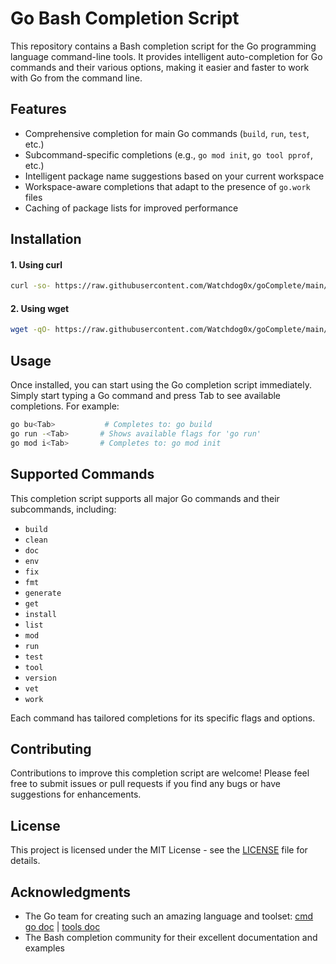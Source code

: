 # Go Bash Completion Script

This repository contains a Bash completion script for the Go programming language command-line tools. It provides intelligent auto-completion for Go commands and their various options, making it easier and faster to work with Go from the command line.

## Features

- Comprehensive completion for main Go commands (`build`, `run`, `test`, etc.)
- Subcommand-specific completions (e.g., `go mod init`, `go tool pprof`, etc.)
- Intelligent package name suggestions based on your current workspace
- Workspace-aware completions that adapt to the presence of `go.work` files
- Caching of package lists for improved performance

## Installation

#### 1. Using curl
   ```bash
   curl -so- https://raw.githubusercontent.com/Watchdog0x/goComplete/main/install.sh | sudo bash
   ```

#### 2. Using wget
   ```bash
   wget -qO- https://raw.githubusercontent.com/Watchdog0x/goComplete/main/install.sh | sudo bash
   ```

## Usage

Once installed, you can start using the Go completion script immediately. Simply start typing a Go command and press Tab to see available completions. For example:

```bash
go bu<Tab>           # Completes to: go build
go run -<Tab>       # Shows available flags for 'go run'
go mod i<Tab>       # Completes to: go mod init
```

## Supported Commands

This completion script supports all major Go commands and their subcommands, including:

- `build`
- `clean`
- `doc`
- `env`
- `fix`
- `fmt`
- `generate`
- `get`
- `install`
- `list`
- `mod`
- `run`
- `test`
- `tool`
- `version`
- `vet`
- `work`

Each command has tailored completions for its specific flags and options.

## Contributing

Contributions to improve this completion script are welcome! Please feel free to submit issues or pull requests if you find any bugs or have suggestions for enhancements.

## License

This project is licensed under the MIT License - see the [LICENSE](LICENSE) file for details.

## Acknowledgments

- The Go team for creating such an amazing language and toolset: 
[cmd go doc](https://pkg.go.dev/cmd/go) |
[tools doc](https://pkg.go.dev/cmd)
- The Bash completion community for their excellent documentation and examples
